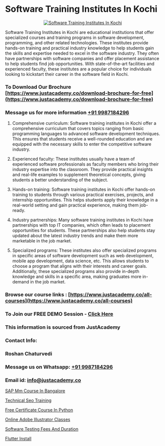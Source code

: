 # Software Training Institutes In Kochi

<p align="center">
  <a href="https://justacademy.co/program-detail/software-testing">
    <img src="https://justacademy.co/storage2/program_images/1704700438.webp" alt="Software Training Institutes In Kochi">
  </a>
</p>


Software Training Institutes in Kochi are educational institutions that offer specialized courses and training programs in software development, programming, and other related technologies. These institutes provide hands-on training and practical industry knowledge to help students gain the skills and expertise needed to excel in the software industry. They often have partnerships with software companies and offer placement assistance to help students find job opportunities. With state-of-the-art facilities and experienced faculty, these institutes are a popular choice for individuals looking to kickstart their career in the software field in Kochi. 
### To Download Our Brochure [https://www.justacademy.co/download-brochure-for-free](https://www.justacademy.co/download-brochure-for-free)
### Message us for more information [+91 9987184296](https://api.whatsapp.com/send?phone=919987184296)
1) Comprehensive curriculum: Software training institutes in Kochi offer a comprehensive curriculum that covers topics ranging from basic programming languages to advanced software development techniques. This ensures that students receive a well-rounded education and are equipped with the necessary skills to enter the competitive software industry.

2) Experienced faculty: These institutes usually have a team of experienced software professionals as faculty members who bring their industry expertise into the classroom. They provide practical insights and real-life examples to supplement theoretical concepts, giving students a better understanding of the subject.

3) Hands-on training: Software training institutes in Kochi offer hands-on training to students through various practical exercises, projects, and internship opportunities. This helps students apply their knowledge in a real-world setting and gain practical experience, making them job-ready.

4) Industry partnerships: Many software training institutes in Kochi have partnerships with top IT companies, which often leads to placement opportunities for students. These partnerships also help students stay updated about the latest industry trends and make them more marketable in the job market.

5) Specialized programs: These institutes also offer specialized programs in specific areas of software development such as web development, mobile app development, data science, etc. This allows students to choose a program that aligns with their interests and career goals. Additionally, these specialized programs also provide in-depth knowledge and skills in a specific area, making graduates more in-demand in the job market.

### Browse our course links : [https://www.justacademy.co/all-courses](https://www.justacademy.co/all-courses) 
### To Join our FREE DEMO Session - [Click Here](https://www.justacademy.co/register-for-course-demo)


### This information is sourced from JustAcademy
### Contact Info:
### Roshan Chaturvedi
### Message us on Whatsapp: [+91 9987184296](https://api.whatsapp.com/send?phone=919987184296)
### Email id: [info@justacademy.co](mailto:info@justacademy.co)
                
[SAP Mm Course In Bangalore](https://www.linkedin.com/pulse/sap-mm-course-bangalore-justacademy-beangaluru-uiy0f/)

[Technical Seo Training](https://www.linkedin.com/pulse/technical-seo-training-justacademy-cupertino-kckgc?trackingId=jE51ms2d5D6VuLYS1YzmSQ%3D%3D&lipi=urn%3Ali%3Apage%3Ad_flagship3_company_admin%3BgBhGnALRQwW8mE6l8mJTTg%3D%3D)

[Free Certificate Course In Python](https://medium.com/@mahi3106/free-certificate-course-in-python-ce019d581907)

[Online Adobe Illustrator Classes](https://medium.com/@mahi3106/online-adobe-illustrator-classes-548ab9aefd36)

[Software Testing Fees And Duration](https://justacademyin.github.io/justacademy/Software-Testing-Fees-And-Duration)

[Flutter Install](https://justacademyin.github.io/Articles/Flutter-Install)

